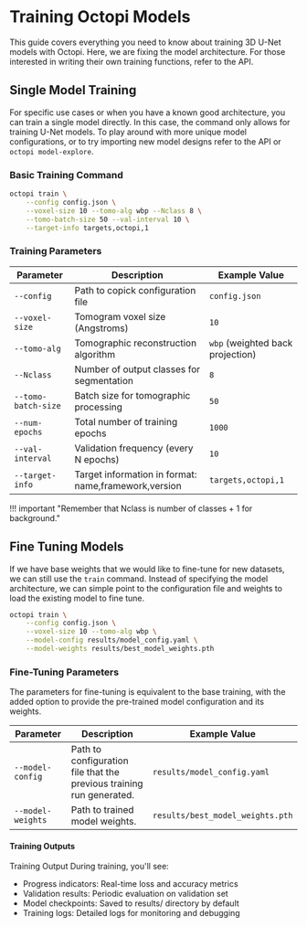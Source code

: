 # Training Octopi Models

This guide covers everything you need to know about training 3D U-Net models with Octopi. Here, we are fixing the model architecture. For those interested in writing their own training functions, refer to the API. 

## Single Model Training

For specific use cases or when you have a known good architecture, you can train a single model directly. In this case, the command only allows for training U-Net models. To play around with more unique model configurations, or to try importing new model designs refer to the API or `octopi model-explore`. 

### Basic Training Command

```bash
octopi train \
    --config config.json \
    --voxel-size 10 --tomo-alg wbp --Nclass 8 \
    --tomo-batch-size 50 --val-interval 10 \
    --target-info targets,octopi,1
```

### Training Parameters

| Parameter | Description | Example Value |
|-----------|-------------|---------------|
| `--config` | Path to copick configuration file  | `config.json` |
| `--voxel-size` | Tomogram voxel size (Angstroms) | `10` |
| `--tomo-alg` | Tomographic reconstruction algorithm | `wbp` (weighted back projection) |
| `--Nclass` | Number of output classes for segmentation | `8` |
| `--tomo-batch-size` | Batch size for tomographic processing | `50` |
| `--num-epochs` | Total number of training epochs | `1000` |
| `--val-interval` | Validation frequency (every N epochs) | `10` |
| `--target-info` | Target information in format: name,framework,version | `targets,octopi,1` |

!!! important "Remember that Nclass is number of classes + 1 for background."

## Fine Tuning Models

If we have base weights that we would like to fine-tune for new datasets, we can still use the `train` command. Instead of specifying the model architecture, we can simple point to the configuration file and weights to load the existing model to fine tune.

```bash
octopi train \
    --config config.json \
    --voxel-size 10 --tomo-alg wbp \
    --model-config results/model_config.yaml \
    --model-weights results/best_model_weights.pth
```

### Fine-Tuning Parameters

The parameters for fine-tuning is equivalent to the base training, with the added option to provide the pre-trained model configuration and its weights.

| Parameter | Description | Example Value |
|-----------|-------------|---------------|
| `--model-config` | Path to configuration file that the previous training run generated. | `results/model_config.yaml` |
| `--model-weights` | Path to trained model weights. | `results/best_model_weights.pth` |

#### Training Outputs

Training Output
During training, you'll see:

* Progress indicators: Real-time loss and accuracy metrics
* Validation results: Periodic evaluation on validation set
* Model checkpoints: Saved to results/ directory by default
* Training logs: Detailed logs for monitoring and debugging
